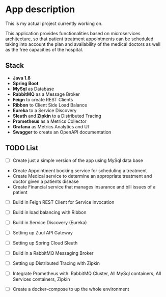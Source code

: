 # App description
This is my actual project currently working on.

This application provides functionalities based on microservices architecture, so that patient treatment appointments can be scheduled taking into account the plan and availability of the medical doctors as well as the free capacities of the hospital.

## Stack
- **Java 1.8**
- **Spring Boot**
- **MySql** as Database
- **RabbitMQ** as a Message Broker
- **Feign** to create REST Clients
- **Ribbon** to Client Side Load Balance
- **Eureka** to a Service Discovery
- **Sleuth** and **Zipkin** to a Distributed Tracing
- **Prometheus** as a Metrics Collector
- **Grafana** as Metrics Analytics and UI
- **Swagger** to create an OpenAPI documentation
 
## TODO List

- [ ] Create just a simple version of the app using MySql data base
 - Create Appointment booking service for scheduling a treatment 
 - Create Medical service to determine an appropriate treatment and doctor given a patients disease
 - Create Financial service that manages insurance and bill issues of a patient
- [ ] Build in Feign REST Client for Service Invocation
- [ ] Build in load balancing with Ribbon
- [ ] Build in Service Discovery (Eureka)
- [ ] Setting up Zuul API Gateway
- [ ] Setting up Spring Cloud Sleuth
- [ ] Build in a RabbitMQ Messaging Broker 
- [ ] Setting up Distributed Tracing with Zipkin  
- [ ] Integrate Prometheus with: RabbitMQ Cluster, All MySql containers, All Services containers, Zipkin
- [ ] Create a docker-compose to up the whole environment

